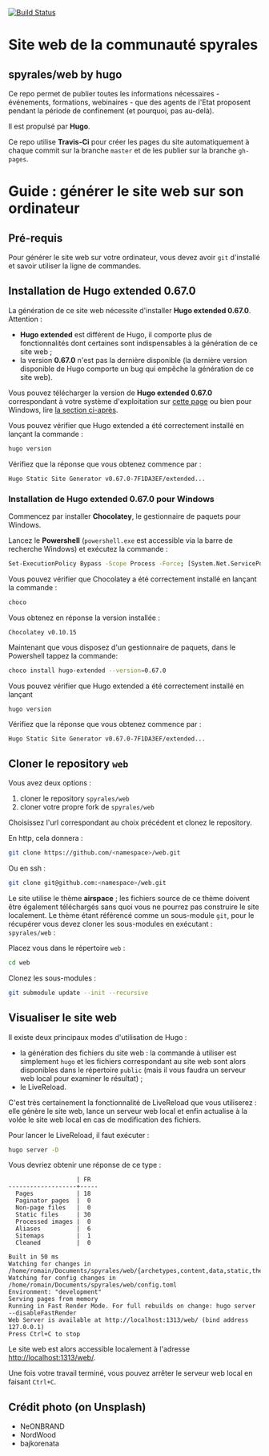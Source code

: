 [![Build Status](https://travis-ci.org/spyrales/web.svg?branch=master)](https://travis-ci.org/spyrales/web)

# Site web de la communauté spyrales

## spyrales/web by hugo

Ce repo permet de publier toutes les informations nécessaires - événements, formations, webinaires - que des agents de l'Etat proposent pendant la période de confinement (et pourquoi, pas au-delà).

Il est propulsé par **Hugo**.

Ce repo utilise **Travis-Ci** pour créer les pages du site automatiquement à chaque commit sur la branche `master` et de les publier sur la branche `gh-pages`.

# Guide : générer le site web sur son ordinateur

## Pré-requis

Pour générer le site web sur votre ordinateur, vous devez avoir `git` d'installé 
et savoir utiliser la ligne de commandes.

## Installation de Hugo extended 0.67.0

La génération de ce site web nécessite d'installer **Hugo extended 0.67.0**.  
Attention :

- **Hugo extended** est différent de Hugo, il comporte plus de fonctionnalités dont certaines sont indispensables à la génération de ce site web ;
- la version **0.67.0** n'est pas la dernière disponible (la dernière version disponible de Hugo comporte un bug qui empêche la génération de ce site web).

Vous pouvez télécharger la version de **Hugo extended 0.67.0** correspondant à
votre système d'exploitation sur [cette page](https://github.com/gohugoio/hugo/releases/tag/v0.67.0) ou bien pour Windows, lire [la section ci-après](#installation-de-hugo-extended-0670-pour-windows).

Vous pouvez vérifier que Hugo extended a été correctement installé en lançant
la commande :

```bash
hugo version
```

Vérifiez que la réponse que vous obtenez commence par :

```
Hugo Static Site Generator v0.67.0-7F1DA3EF/extended...
```

### Installation de Hugo extended 0.67.0 pour Windows

Commencez par installer **Chocolatey**, le gestionnaire de paquets pour Windows.

Lancez le **Powershell** (`powershell.exe` est accessible via la barre de recherche Windows) et exécutez la commande :

```bash
Set-ExecutionPolicy Bypass -Scope Process -Force; [System.Net.ServicePointManager]::SecurityProtocol = [System.Net.ServicePointManager]::SecurityProtocol -bor 3072; iex ((New-Object System.Net.WebClient).DownloadString('https://chocolatey.org/install.ps1'))
```

Vous pouvez vérifier que Chocolatey a été correctement installé en lançant la commande :

```bash
choco
```

Vous obtenez en réponse la version installée :

```
Chocolatey v0.10.15
```

Maintenant que vous disposez d'un gestionnaire de paquets, dans le Powershell tappez la commande:

```bash
choco install hugo-extended --version=0.67.0
```

Vous pouvez vérifier que Hugo extended a été correctement installé en lançant

```bash
hugo version
```

Vérifiez que la réponse que vous obtenez commence par :

```
Hugo Static Site Generator v0.67.0-7F1DA3EF/extended...
```

## Cloner le repository `web`

Vous avez deux options :

1. cloner le repository `spyrales/web`
2. cloner votre propre fork de `spyrales/web`

Choisissez l'url correspondant au choix précédent et clonez le repository.

En http, cela donnera :

```bash
git clone https://github.com/<namespace>/web.git
```

Ou en ssh :

```bash
git clone git@github.com:<namespace>/web.git
```

Le site utilise le thème **airspace** ; les fichiers source de ce thème doivent être également téléchargés sans quoi vous ne pourrez pas construire le site localement. Le thème étant référencé comme un sous-module `git`, pour le récupérer vous devez cloner les sous-modules en exécutant :  
`spyrales/web` :

Placez vous dans le répertoire `web` :

```bash
cd web
```

Clonez les sous-modules :

```bash
git submodule update --init --recursive
```

## Visualiser le site web

Il existe deux principaux modes d'utilisation de Hugo :

- la génération des fichiers du site web : la commande à utiliser est simplement `hugo` et les fichiers correspondant au site web sont alors disponibles dans le répertoire `public` (mais il vous faudra un serveur web local pour examiner le résultat) ;
- le LiveReload.

C'est très certainement la fonctionnalité de LiveReload que vous utiliserez : elle génère le site web, lance un serveur web local et enfin actualise à la volée le site web local en cas de modification des fichiers.

Pour lancer le LiveReload, il faut exécuter :

```bash
hugo server -D
```

Vous devriez obtenir une réponse de ce type :

```
                   | FR  
-------------------+-----
  Pages            | 18  
  Paginator pages  |  0  
  Non-page files   |  0  
  Static files     | 30  
  Processed images |  0  
  Aliases          |  6  
  Sitemaps         |  1  
  Cleaned          |  0  

Built in 50 ms
Watching for changes in /home/romain/Documents/spyrales/web/{archetypes,content,data,static,themes}
Watching for config changes in /home/romain/Documents/spyrales/web/config.toml
Environment: "development"
Serving pages from memory
Running in Fast Render Mode. For full rebuilds on change: hugo server --disableFastRender
Web Server is available at http://localhost:1313/web/ (bind address 127.0.0.1)
Press Ctrl+C to stop
```

Le site web est alors accessible localement à l'adresse <http://localhost:1313/web/>.

Une fois votre travail terminé, vous pouvez arrêter le serveur web local en faisant `Ctrl+C`.

## Crédit photo (on Unsplash)

* NeONBRAND
* NordWood
* bajkorenata
